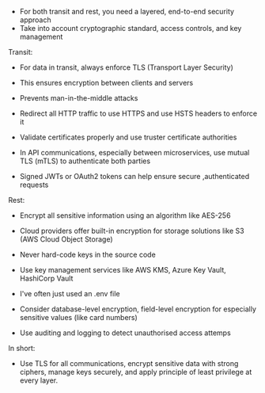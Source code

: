 - For both transit and rest, you need a layered, end-to-end security approach
- Take into account cryptographic standard, access controls, and key management

Transit:
- For data in transit, always enforce TLS (Transport Layer Security)
- This ensures encryption between clients and servers
- Prevents man-in-the-middle attacks
- Redirect all HTTP traffic to use HTTPS and use HSTS headers to enforce it
- Validate certificates properly and use truster certificate authorities

- In API communications, especially between microservices, use mutual TLS (mTLS) to authenticate both parties
- Signed JWTs or OAuth2 tokens can help ensure secure ,authenticated requests

Rest:
- Encrypt all sensitive information using an algorithm like AES-256
- Cloud providers offer built-in encryption for storage solutions like S3 (AWS Cloud Object Storage)

- Never hard-code keys in the source code
- Use key management services like AWS KMS, Azure Key Vault, HashiCorp Vault
- I've often just used an .env file

- Consider database-level encryption, field-level encryption for especially sensitive values (like card numbers)
- Use auditing and logging to detect unauthorised access attemps

In short:
- Use TLS for all communications, encrypt sensitive data with strong ciphers, manage keys securely, and apply principle of least privilege at every layer.